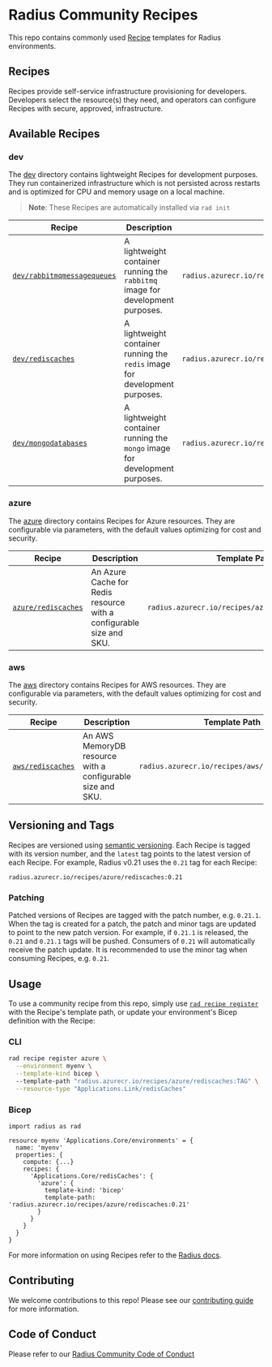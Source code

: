 # Radius Community Recipes

This repo contains commonly used [Recipe](https://docs.radapp.dev/recipes) templates for Radius environments.

## Recipes

Recipes provide self-service infrastructure provisioning for developers. Developers select the resource(s) they need, and operators can configure Recipes with secure, approved, infrastructure.

## Available Recipes

### dev

The [dev](/dev) directory contains lightweight Recipes for development purposes. They run containerized infrastructure which is not persisted across restarts and is optimized for CPU and memory usage on a local machine.

> **Note**: These Recipes are automatically installed via `rad init`

| Recipe | Description | Template Path |
|--------|-------------|---------------|
| [`dev/rabbitmqmessagequeues`](/dev/rabbitmqmessagequeues.bicep) | A lightweight container running the `rabbitmq` image for development purposes. | `radius.azurecr.io/recipes/dev/rabbitmqmessagequeues:TAG` |
| [`dev/rediscaches`](/dev/rediscaches.bicep) | A lightweight container running the `redis` image for development purposes. | `radius.azurecr.io/recipes/dev/rediscaches:TAG` |
| [`dev/mongodatabases`](/dev/mongodatabases.bicep) | A lightweight container running the `mongo` image for development purposes. | `radius.azurecr.io/recipes/dev/mongodatabases:TAG` |

### azure

The [azure](/azure) directory contains Recipes for Azure resources. They are configurable via parameters, with the default values optimizing for cost and security.

| Recipe | Description | Template Path |
|--------|-------------|---------------|
| [`azure/rediscaches`](/azure/rediscaches.bicep) | An Azure Cache for Redis resource with a configurable size and SKU. | `radius.azurecr.io/recipes/azure/rediscaches:TAG` |

### aws

The [aws](/aws) directory contains Recipes for AWS resources. They are configurable via parameters, with the default values optimizing for cost and security.

| Recipe | Description | Template Path |
|--------|-------------|---------------|
| [`aws/rediscaches`](/aws/rediscaches.bicep) | An AWS MemoryDB resource with a configurable size and SKU. | `radius.azurecr.io/recipes/aws/rediscaches:TAG` |

## Versioning and Tags

Recipes are versioned using [semantic versioning](https://semver.org/). Each Recipe is tagged with its version number, and the `latest` tag points to the latest version of each Recipe. For example, Radius v0.21 uses the `0.21` tag for each Recipe:

```
radius.azurecr.io/recipes/azure/rediscaches:0.21
```

### Patching

Patched versions of Recipes are tagged with the patch number, e.g. `0.21.1`. When the tag is created for a patch, the patch and minor tags are updated to point to the new patch version. For example, if `0.21.1` is released, the `0.21` and `0.21.1` tags will be pushed. Consumers of `0.21` will automatically receive the patch update. It is recommended to use the minor tag when consuming Recipes, e.g. `0.21`.

## Usage

To use a community recipe from this repo, simply use [`rad recipe register`](https://docs.radapp.dev/reference/cli/rad_recipe_register) with the Recipe's template path, or update your environment's Bicep definition with the Recipe:

### CLI

```bash
rad recipe register azure \
  --environment myenv \
  --template-kind bicep \ 
  --template-path "radius.azurecr.io/recipes/azure/rediscaches:TAG" \
  --resource-type "Applications.Link/redisCaches"
```

### Bicep

```bicep
import radius as rad

resource myenv 'Applications.Core/environments' = {
  name: 'myenv'
  properties: {
    compute: {...}
    recipes: {
      'Applications.Core/redisCaches': {
        'azure': {
          template-kind: 'bicep'
          template-path: 'radius.azurecr.io/recipes/azure/rediscaches:0.21'
        }
      }
    }
  }
}
```

For more information on using Recipes refer to the [Radius docs](https://docs.radapp.dev/author-apps/recipes).

## Contributing

We welcome contributions to this repo! Please see our [contributing guide](/CONTRIBUTING.md) for more information.

## Code of Conduct

Please refer to our [Radius Community Code of Conduct](https://github.com/project-radius/radius/blob/main/CODE_OF_CONDUCT.md)
